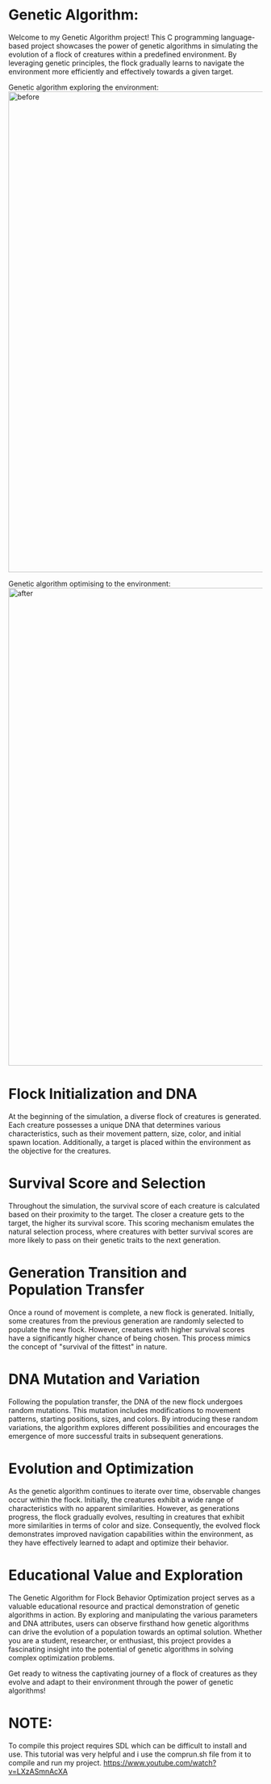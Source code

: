 # Genetic Algorithm:
Welcome to my Genetic Algorithm project! This C programming language-based project showcases the power of genetic algorithms in simulating the evolution of a flock of creatures within a predefined environment. By leveraging genetic principles, the flock gradually learns to navigate the environment more efficiently and effectively towards a given target.

Genetic algorithm exploring the environment:
<img width="952" alt="before" src="https://github.com/Joshua-Uni/Genetic-Algorithm/assets/112139913/e121b6cf-5a95-44c7-8093-d261b3d455bc">

Genetic algorithm optimising to the environment: 
<img width="946" alt="after" src="https://github.com/Joshua-Uni/Genetic-Algorithm/assets/112139913/5237341f-a93e-41d8-ad01-aec2561b2828">




# Flock Initialization and DNA

At the beginning of the simulation, a diverse flock of creatures is generated. Each creature possesses a unique DNA that determines various characteristics, such as their movement pattern, size, color, and initial spawn location. Additionally, a target is placed within the environment as the objective for the creatures.

# Survival Score and Selection

Throughout the simulation, the survival score of each creature is calculated based on their proximity to the target. The closer a creature gets to the target, the higher its survival score. This scoring mechanism emulates the natural selection process, where creatures with better survival scores are more likely to pass on their genetic traits to the next generation.

# Generation Transition and Population Transfer

Once a round of movement is complete, a new flock is generated. Initially, some creatures from the previous generation are randomly selected to populate the new flock. However, creatures with higher survival scores have a significantly higher chance of being chosen. This process mimics the concept of "survival of the fittest" in nature.

# DNA Mutation and Variation

Following the population transfer, the DNA of the new flock undergoes random mutations. This mutation includes modifications to movement patterns, starting positions, sizes, and colors. By introducing these random variations, the algorithm explores different possibilities and encourages the emergence of more successful traits in subsequent generations.

# Evolution and Optimization

As the genetic algorithm continues to iterate over time, observable changes occur within the flock. Initially, the creatures exhibit a wide range of characteristics with no apparent similarities. However, as generations progress, the flock gradually evolves, resulting in creatures that exhibit more similarities in terms of color and size. Consequently, the evolved flock demonstrates improved navigation capabilities within the environment, as they have effectively learned to adapt and optimize their behavior.

# Educational Value and Exploration

The Genetic Algorithm for Flock Behavior Optimization project serves as a valuable educational resource and practical demonstration of genetic algorithms in action. By exploring and manipulating the various parameters and DNA attributes, users can observe firsthand how genetic algorithms can drive the evolution of a population towards an optimal solution. Whether you are a student, researcher, or enthusiast, this project provides a fascinating insight into the potential of genetic algorithms in solving complex optimization problems.

Get ready to witness the captivating journey of a flock of creatures as they evolve and adapt to their environment through the power of genetic algorithms!

# NOTE:
To compile this project requires SDL which can be difficult to install and use. This tutorial was very helpful and i use the comprun.sh file from it to compile and run my project. https://www.youtube.com/watch?v=LXzASmnAcXA
